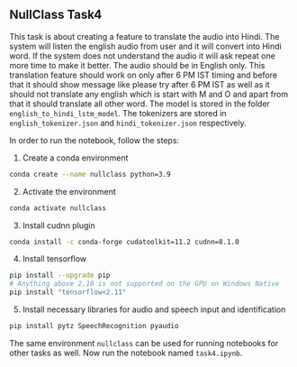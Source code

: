 ## NullClass Task4

This task is about creating a feature to translate the audio into Hindi. The system will listen the english audio from user and it will convert into Hindi word. If the system does not understand the audio it will ask repeat one more time to make it better. The audio should be in English only. This translation feature should work on only after 6 PM IST timing and before that it should show message like please try after 6 PM IST as well as it should not translate any english which is start with M and O and apart from that it should translate all other word. The model is stored in the folder `english_to_hindi_lstm_model`. The tokenizers are stored in `english_tokenizer.json` and `hindi_tokenizer.json` respectively. 


In order to run the notebook, follow the steps:

1. Create a conda environment

```bash
conda create --name nullclass python=3.9
```
2. Activate the environment

```bash
conda activate nullclass
```
3. Install cudnn plugin
```bash
conda install -c conda-forge cudatoolkit=11.2 cudnn=8.1.0
```

4. Install tensorflow
```bash
pip install --upgrade pip
# Anything above 2.10 is not supported on the GPU on Windows Native
pip install "tensorflow<2.11" 
```

5. Install necessary libraries for audio and speech input and identification
```bash
pip install pytz SpeechRecognition pyaudio
```

The same environment `nullclass` can be used for running notebooks for other tasks as well. Now run the notebook named `task4.ipynb`.